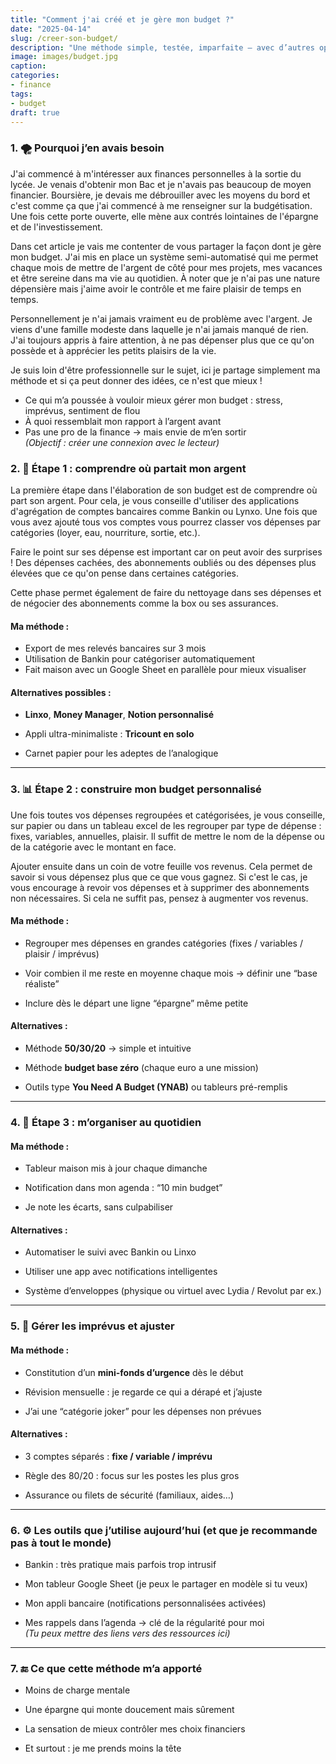 ```yaml
---
title: "Comment j'ai créé et je gère mon budget ?"
date: "2025-04-14"
slug: /creer-son-budget/
description: "Une méthode simple, testée, imparfaite — avec d’autres options si la tienne est différente"
image: images/budget.jpg
caption: 
categories:
- finance
tags:
- budget
draft: true
---
```


### 1. 🌪 Pourquoi j’en avais besoin

J'ai commencé à m'intéresser aux finances personnelles à la sortie du lycée. Je venais d'obtenir mon Bac et je n'avais pas beaucoup de moyen financier. Boursière, je devais me débrouiller avec les moyens du bord et c'est comme ça que j'ai commencé à me renseigner sur la budgétisation. Une fois cette porte ouverte, elle mène aux contrés lointaines de l'épargne et de l'investissement. 

Dans cet article je vais me contenter de vous partager la façon dont je gère mon budget. J'ai mis en place un système semi-automatisé qui me permet chaque mois de mettre de l'argent de côté pour mes projets, mes vacances et être sereine dans ma vie au quotidien. À noter que je n'ai pas une nature dépensière mais j'aime avoir le contrôle et me faire plaisir de temps en temps. 

Personnellement je n'ai jamais vraiment eu de problème avec l'argent. Je viens d'une famille modeste dans laquelle je n'ai jamais manqué de rien. J'ai toujours appris à faire attention, à ne pas dépenser plus que ce qu'on possède et à apprécier les petits plaisirs de la vie.

Je suis loin d'être professionnelle sur le sujet, ici je partage simplement ma méthode et si ça peut donner des idées, ce n'est que mieux !

- Ce qui m’a poussée à vouloir mieux gérer mon budget : stress, imprévus, sentiment de flou
- À quoi ressemblait mon rapport à l’argent avant
- Pas une pro de la finance → mais envie de m’en sortir  
    _(Objectif : créer une connexion avec le lecteur)_

### 2. 🧭 Étape 1 : comprendre où partait mon argent

La première étape dans l'élaboration de son budget est de comprendre où part son argent. Pour cela, je vous conseille d'utiliser des applications d'agrégation de comptes bancaires comme Bankin ou Lynxo. Une fois que vous avez ajouté tous vos comptes vous pourrez classer vos dépenses par catégories (loyer, eau, nourriture, sortie, etc.). 

Faire le point sur ses dépense est important car on peut avoir des surprises ! Des dépenses cachées, des abonnements oubliés ou des dépenses plus élevées que ce qu'on pense dans certaines catégories.

Cette phase permet également de faire du nettoyage dans ses dépenses et de négocier des abonnements comme la box ou ses assurances.
#### Ma méthode :

- Export de mes relevés bancaires sur 3 mois
- Utilisation de Bankin pour catégoriser automatiquement
- Fait maison avec un Google Sheet en parallèle pour mieux visualiser
#### Alternatives possibles :

- **Linxo**, **Money Manager**, **Notion personnalisé**
- Appli ultra-minimaliste : **Tricount en solo**
    
- Carnet papier pour les adeptes de l’analogique
    

---

### 3. 📊 Étape 2 : construire mon budget personnalisé


Une fois toutes vos dépenses regroupées et catégorisées, je vous conseille, sur papier ou dans un tableau excel de les regrouper par type de dépense : fixes, variables, annuelles, plaisir. Il suffit de mettre le nom de la dépense ou de la catégorie avec le montant en face.

Ajouter ensuite dans un coin de votre feuille vos revenus. Cela permet de savoir si vous dépensez plus que ce que vous gagnez. Si c'est le cas, je vous encourage à revoir vos dépenses et à supprimer des abonnements non nécessaires. Si cela ne suffit pas, pensez à augmenter vos revenus.



#### Ma méthode :

- Regrouper mes dépenses en grandes catégories (fixes / variables / plaisir / imprévus)
    
- Voir combien il me reste en moyenne chaque mois → définir une “base réaliste”
    
- Inclure dès le départ une ligne “épargne” même petite
    

#### Alternatives :

- Méthode **50/30/20** → simple et intuitive
    
- Méthode **budget base zéro** (chaque euro a une mission)
    
- Outils type **You Need A Budget (YNAB)** ou tableurs pré-remplis
    

---

### 4. 📆 Étape 3 : m’organiser au quotidien

#### Ma méthode :

- Tableur maison mis à jour chaque dimanche
    
- Notification dans mon agenda : “10 min budget”
    
- Je note les écarts, sans culpabiliser
    

#### Alternatives :

- Automatiser le suivi avec Bankin ou Linxo
    
- Utiliser une app avec notifications intelligentes
    
- Système d’enveloppes (physique ou virtuel avec Lydia / Revolut par ex.)
    

---

### 5. 💸 Gérer les imprévus et ajuster

#### Ma méthode :

- Constitution d’un **mini-fonds d’urgence** dès le début
    
- Révision mensuelle : je regarde ce qui a dérapé et j’ajuste
    
- J’ai une “catégorie joker” pour les dépenses non prévues
    

#### Alternatives :

- 3 comptes séparés : **fixe / variable / imprévu**
    
- Règle des 80/20 : focus sur les postes les plus gros
    
- Assurance ou filets de sécurité (familiaux, aides…)
    

---

### 6. ⚙️ Les outils que j’utilise aujourd’hui (et que je recommande pas à tout le monde)

- Bankin : très pratique mais parfois trop intrusif
    
- Mon tableur Google Sheet (je peux le partager en modèle si tu veux)
    
- Mon appli bancaire (notifications personnalisées activées)
    
- Mes rappels dans l’agenda → clé de la régularité pour moi  
    _(Tu peux mettre des liens vers des ressources ici)_
    

---

### 7. 🔚 Ce que cette méthode m’a apporté

- Moins de charge mentale
    
- Une épargne qui monte doucement mais sûrement
    
- La sensation de mieux contrôler mes choix financiers
    
- Et surtout : je me prends moins la tête